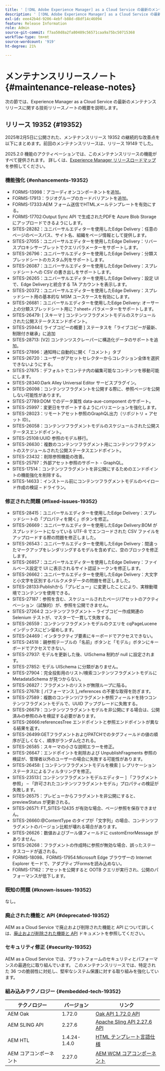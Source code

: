 ```yaml
---
title: ' [!DNL Adobe Experience Manager] as a Cloud Service の最新のメンテナンスリリースノート。'
description: ' [!DNL Adobe Experience Manager] as a Cloud Service の最新のメンテナンスリリースノート。'
exl-id: eee42b4d-9206-4ebf-b88d-d8df14c46094
feature: Release Information
role: Admin
source-git-commit: f7aa50d8a2fa80489c56571caa9a75bc50715368
workflow-type: tm+mt
source-wordcount: '919'
ht-degree: 21%

---
```



# メンテナンスリリースノート {#maintenance-release-notes}

次の節では、Experience Manager as a Cloud Service の最新のメンテナンスリリースに関する技術リリースノートの概要を説明します。

## リリース 19352 {#19352}

2025年2月5日に公開された、メンテナンスリリース 19352 の継続的な改善点を以下にまとめます。前回のメンテナンスリリースは、リリース 19149 でした。

2025.2.0 機能のアクティベーションでは、このメンテナンスリリースの機能がすべて提供されます。 詳しくは、[Experience Manager リリースロードマップ](https://experienceleague.adobe.com/ja/docs/experience-manager-release-information/aem-release-updates/update-releases-roadmap)を参照してください。

### 機能強化 {#enhancements-19352}

* FORMS-13998：アコーディオンコンポーネントを追加。
* FORMS-17913：ラジオグループのカードバリアントを追加。
* FORMS-17333:AEM フォーム送信でHTMLメールテンプレートを有効にする。
* FORMS-17702:Output Sync API で生成されたPDFを Azure Blob Storage にアップロードできるようにします。
* SITES-28282：ユニバーサルエディターを使用したEdge Delivery：任意のページのベースパス、サイト名、組織をページ情報として提供します。
* SITES-27055：ユニバーサルエディターを使用したEdge Delivery：リバースプロキシサーブレットでクエリパラメーターをサポートします。
* SITES-26796：ユニバーサルエディターを使用したEdge Delivery：分類スプレッドシートのカスタム列をサポートします。
* SITES-26087：ユニバーサルエディターを使用したEdge Delivery：スプレッドシートへの CSV の書き出しをサポートします。
* SITES-26265：ユニバーサルエディターを使用したEdge Delivery：設定 UI で、Edge Deliveryと統合する TA アカウントを表示します。
* SITES-20372：ユニバーサルエディターを使用したEdge Delivery：スプレッドシート用の基本的な MSM ユースケースを有効にします。
* SITES-26681：ユニバーサルエディターを使用したEdge Delivery: オーサー上の分類スプレッドシート用に？sheet= パラメーターをサポートします。
* SITES-26479: [ スキーマ ] コンテンツフラグメントモデルのスケジュールされた公開ステータスエンドポイント。
* SITES-25944:[ ライブコピーの概要 ] ステータスを「ライブコピーが最新、制限付き継承」に追加
* SITES-28713: [V2] コンテンツスクレーパーに構造化データのサポートを追加。
* SITES-27896：通知時に自動的に開く「コメント」タブ
* SITES-26720：ユーザーがアセットセレクターからコレクション全体を選択できないようにする。
* SITES-27875：デフォルトでコンテナ内の編集可能なコンテンツを移動可能にします。
* SITES-28340:Dark Alley Universal Editor サービスプラグイン。
* SITES-26098：コンテンツフラグメントを公開する際に、参照ページを公開しない可能性があります。
* SITES-27789:DOM でのデータ属性 data-aue-component のサポート。
* SITES-25997：変更日をサポートするようにバリエーションを強化します。
* SITES-28023：リモートアセット参照のGraphQL出力（リポジトリ + アセット ID）。
* SITES-26058：コンテンツフラグメントモデルのスケジュールされた公開ステータスエンドポイント。
* SITES-25108:UUID 参照のモデル移行。
* SITES-26630：複数のコンテンツフラグメント用にコンテンツフラグメントのスケジュールされた公開ステータスエンドポイント。
* SITES-23432：削除参照機能の改善。
* SITES-25797：外部アセット参照のサポート - GraphQL。
* SITES-17514：コンテンツフラグメントを非公開にするためのエンドポイントの機能強化を削除する。
* SITES-14633：インストール前にコンテンツフラグメントモデルのペイロード作成の検証 – ドライラン。

### 修正された問題 {#fixed-issues-19352}

* SITES-28415：ユニバーサルエディターを使用したEdge Delivery：スプレッドシートの「プロパティを開く」ボタンを修正。
* SITES-26669：ユニバーサルエディターを使用したEdge Delivery:BOM がスプレッドシートになっている UTF-8 でエンコードされた CSV ファイルをアップロードする際の問題を修正しました。
* SITES-26543：ユニバーサルエディターを使用したEdge Delivery：間違ったマークアップをレンダリングするモデルを含めずに、空のブロックを修正します。
* SITES-26857：ユニバーサルエディターを使用したEdge Delivery：ファイルベース設定で UI に表示されるサイト認証トークンを修正します。
* SITES-26662：ユニバーサルエディターを使用したEdge Delivery：大文字と小文字を区別するバルクメタデータの問題を修正しました。
* SITES-28133:Publishから「プレビュー」に変更したことにより、実稼動環境でコンテンツを使用できる。
* SITES-27187：参照を含む、スケジュールされたページ/アセットのアクティベーション（試験的）が、参照を公開できません。
* SITES-27264:2 コンテンツフラグメント – ライブコピー作成関連の Selenium テストが、マスターで一貫して失敗する。
* SITES-26559：コンテンツフラグメントモデルのクエリを cqPageLucene インデックスにピン留めします。
* SITES-24469：インタラクティブ要素にキーボードでアクセスできない。
* SITES-24518：親参照テーブルの「名前」ボタンと「モデル」ボタンにキーボードでアクセスできない。
* SITES-27937: モデルを更新した後、UISchema 制約が null に設定されます。
* SITES-27852: モデル UISchema に分類がありません。
* SITES-27904：完全投影用のリスト/検索コンテンツフラグメントモデルに MetadataSchema が見つからない。
* SITES-26827：フラグメントのリストが無限ループに陥る。
* SITES-27678: [ パフォーマンス ]_references の不要な取得を防ぎます。
* SITES-27589：複数のコンテンツ/フラグメント参照フィールドを持つコンテンツフラグメントモデルで、UUID アップグレードに失敗する。
* SITES-26679：コンテンツフラグメントモデルを非公開にする場合は、公開済みの参照のみを検証する必要があります。
* SITES-26666:referencesTree エンドポイントと参照エンドポイントが異なる結果を返す。
* SITES-26499:GETフラグメントおよびPATCHでのタグフィールドの値の順序が正しくなく、順序がランダム化される。
* SITES-26585：スキーマの小さな説明エラーを修正。
* SITES-26647：エンドポイントを削除および UnpublishFragments 参照の検証が、管理者以外のユーザーの場合に失敗する可能性があります。
* SITES-26458: [ コンテンツフラグメントモデルを検索 ] レプリケーションステータスによるフィルタリングを修正。
* SITES-23513:[ コンテンツフラグメントモデルエディター ] 「フラグメント参照」 – 「許可されたコンテンツフラグメントモデル」プロパティの検証が失敗します。
* SITES-26575：プレビューからフラグメントを非公開にすると、previewStatus が更新される。
* SITES-26571: FT_SITES-12435 が有効な場合、ページ参照を保存できません。
* SITES-26660:@ContentType のタイプが「文字列」の場合、コンテンツフラグメントのバージョン比較が壊れる場合があります。
* SITES-26626：数値およびブール値フィールドに customErrorMessage がありません。
* SITES-26268：フラグメントの作成時に参照が無効な場合、誤ったステータスコードが返される。
* FORMS-18098、FORMS-17954:Microsoft Edge ブラウザーの Internet Explorer モードで、アダプティブFormsを読み込めない。
* FORMS-17162：アセットを公開すると OOTB クエリが実行され、公開のパフォーマンスが低下します。

### 既知の問題 {#known-issues-19352}

なし。

### 廃止された機能と API {#deprecated-19352}

AEM as a Cloud Service で廃止および削除された機能と API について詳しくは、[廃止および削除された機能と API](/help/release-notes/deprecated-removed-features.md) ドキュメントを参照してください。

### セキュリティ修正 {#security-19352}

AEM as a Cloud Service では、プラットフォームのセキュリティとパフォーマンスの最適化に取り組んでいます。 このメンテナンスリリースでは、特定された 36 つの脆弱性に対処し、堅牢なシステム保護に対する取り組みを強化しています。

### 組み込みテクノロジー {#embedded-tech-19352}

| テクノロジー | バージョン | リンク |
|---|---|---|
| AEM Oak | 1.72.0 | [Oak API 1.72.0 API](https://www.javadoc.io/doc/org.apache.jackrabbit/oak-api/1.72.0/index.html) |
| AEM SLING API | 2.27.6 | [Apache Sling API 2.27.6 API](https://www.javadoc.io/doc/org.apache.sling/org.apache.sling.api/latest/index.html) |
| AEM HTL | 1.4.24-1.4.0 | [HTML テンプレート言語仕様](https://github.com/adobe/htl-spec) |
| AEM コアコンポーネント | 2.27.0 | [AEM WCM コアコンポーネント](https://github.com/adobe/aem-core-wcm-components) |

